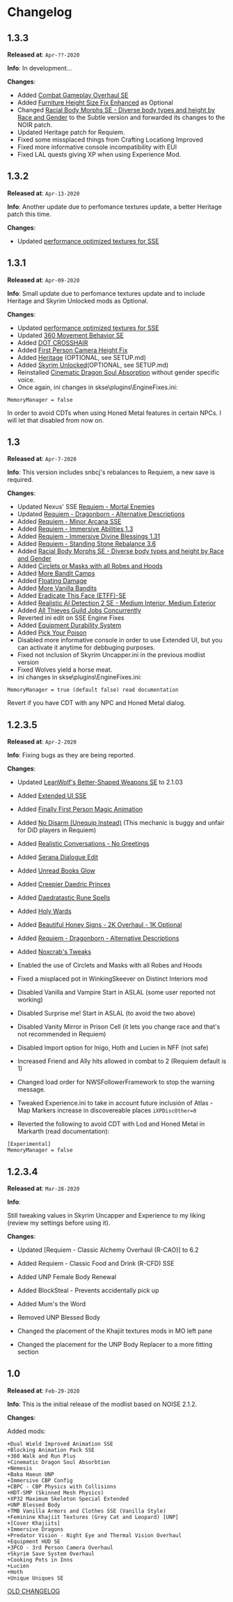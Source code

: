 
# Changelog

## 1.3.3

**Released at**: `Apr-??-2020`

**Info**:
In development...

**Changes**:

- Added [Combat Gameplay Overhaul SE](https://www.nexusmods.com/skyrimspecialedition/mods/33767)
- Added [Furniture Height Size Fix Enhanced](https://www.nexusmods.com/skyrimspecialedition/mods/32010) as Optional
- Changed [Racial Body Morphs SE - Diverse body types and height by Race and Gender](https://www.nexusmods.com/skyrimspecialedition/mods/20684) to the Subtle version and forwarded its changes to the NOIR patch.
- Updated Heritage patch for Requiem.
- Fixed some missplaced things from Crafting Locationg Improved
- Fixed more informative console incompatibility with EUI
- Fixed LAL quests giving XP when using Experience Mod.

## 1.3.2

**Released at**: `Apr-13-2020`

**Info**:
Another update due to perfomance textures update, a better Heritage patch this time.

**Changes**:

- Updated [performance optimized textures for SSE](https://www.nexusmods.com/skyrimspecialedition/mods/21166?tab=files)

## 1.3.1

**Released at**: `Apr-09-2020`

**Info**:
Small update due to perfomance textures update and to include Heritage and Skyrim Unlocked mods as Optional.

**Changes**:

- Updated [performance optimized textures for SSE](https://www.nexusmods.com/skyrimspecialedition/mods/21166?tab=files)
- Updated [360 Movement Behavior SE](https://www.nexusmods.com/skyrimspecialedition/mods/33139)
- Added [DOT CROSSHAIR](https://www.nexusmods.com/skyrimspecialedition/mods/8891)
- Added [First Person Camera Height Fix](https://www.nexusmods.com/skyrimspecialedition/mods/28091)
- Added [Heritage](https://www.nexusmods.com/skyrimspecialedition/mods/30017) (OPTIONAL, see SETUP.md)
- Added [Skyrim Unlocked](https://www.nexusmods.com/skyrim/mods/69420)(OPTIONAL, see SETUP.md)
- Reinstalled [Cinematic Dragon Soul Absorption](https://www.nexusmods.com/skyrimspecialedition/mods/12106?) without gender specific voice.
- Once again, ini changes in skse\plugins\EngineFixes.ini:
  
```[Experimental]
MemoryManager = false
```

In order to avoid CDTs when using Honed Metal features in certain NPCs. I will let that disabled from now on.

## 1.3

**Released at**: `Apr-7-2020`

**Info**:
This version includes snbcj's rebalances to Requiem, a new save is required.

**Changes**:

- Updated Nexus' SSE [Requiem - Mortal Enemies](https://www.nexusmods.com/skyrimspecialedition/mods/27292)
- Updated [Requiem - Dragonborn - Alternative Descriptions](https://www.nexusmods.com/skyrimspecialedition/mods/33663)
- Added [Requiem - Minor Arcana SSE](https://www.nexusmods.com/skyrimspecialedition/mods/25843?tab=files)
- Added [Requiem - Immersive Abilities 1.3](https://www.nexusmods.com/skyrim/mods/96880)
- Added [Requiem - Immersive Divine Blessings 1.31](https://www.nexusmods.com/skyrim/mods/88988)
- Added [Requiem - Standing Stone Rebalance 3.6](https://www.nexusmods.com/skyrim/mods/88988)
- Added [Racial Body Morphs SE - Diverse body types and height by Race and Gender](https://www.nexusmods.com/skyrimspecialedition/mods/20684)
- Added [Circlets or Masks with all Robes and Hoods](https://www.nexusmods.com/skyrimspecialedition/mods/3732)
- Added [More Bandit Camps](https://www.nexusmods.com/skyrimspecialedition/mods/1994)
- Added [Floating Damage](https://www.nexusmods.com/skyrimspecialedition/mods/14332)
- Added [More Vanilla Bandits](https://www.nexusmods.com/skyrimspecialedition/mods/28205)
- Added [Eradicate This Face (ETFF)-SE](https://www.nexusmods.com/skyrimspecialedition/mods/17535)
- Added [Realistic AI Detection 2 SE - Medium Interior, Medium Exterior](https://www.nexusmods.com/skyrimspecialedition/mods/2345)
- Added [All Thieves Guild Jobs Concurrently](https://www.nexusmods.com/skyrimspecialedition/mods/14883)
- Reverted ini edit on SSE Engine Fixes
- Added [Equipment Durability System](https://www.nexusmods.com/skyrimspecialedition/mods/19023)
- Added [Pick Your Poison](https://www.nexusmods.com/skyrimspecialedition/mods/23710)
- Disabled more informative console in order to use Extended UI, but you can activate it anytime for debbuging purposes.
- Fixed not inclusion of Skyrim Uncapper.ini in the previous modlist version
- Fixed Wolves yield a horse meat.
- ini changes in skse\plugins\EngineFixes.ini:
  
```[Experimental]
MemoryManager = true (default false) read documentation
```

Revert if you have CDT with any NPC and Honed Metal dialog.
  
## 1.2.3.5

**Released at**: `Apr-2-2020`

**Info**:
Fixing bugs as they are being reported.

**Changes**:

- Updated [LeanWolf's Better-Shaped Weapons SE](https://www.nexusmods.com/skyrimspecialedition/mods/2017) to 2.1.03  
- Added [Extended UI SSE](https://www.nexusmods.com/skyrim/mods/57873/?)
- Added [Finally First Person Magic Animation](https://www.nexusmods.com/skyrimspecialedition/mods/20375)
- Added [No Disarm (Unequip Instead)](https://www.nexusmods.com/skyrimspecialedition/mods/27188/) (This mechanic is buggy and unfair for DiD players in Requiem)
- Added [Realistic Conversations - No Greetings](https://www.nexusmods.com/skyrimspecialedition/mods/1717/?)
- Added [Serana Dialogue Edit](https://www.nexusmods.com/skyrimspecialedition/mods/16222?tab=description)
- Added [Unread Books Glow](https://www.nexusmods.com/skyrimspecialedition/mods/1296)
- Added [Creepier Daedric Princes](https://www.nexusmods.com/skyrimspecialedition/mods/15854?tab=description)
- Added [Daedratastic Rune Spells](https://www.nexusmods.com/skyrimspecialedition/mods/6359/?)
- Added [Holy Wards](https://www.nexusmods.com/skyrimspecialedition/mods/18535)
- Added [Beautiful Honey Signs - 2K Overhaul - 1K Optional](https://www.nexusmods.com/skyrimspecialedition/mods/1269)
- Added [Requiem - Dragonborn - Alternative Descriptions](https://www.nexusmods.com/skyrimspecialedition/mods/33663)
- Added [Noxcrab's Tweaks](https://www.nexusmods.com/skyrim/mods/78134)
  
- Enabled the use of Circlets and Masks with all Robes and Hoods
- Fixed a misplaced pot in WinkingSkeever on Distinct Interiors mod
- Disabled Vanilla and Vampire Start in ASLAL (some user reported not working)
- Disabled Surprise me! Start in ASLAL (to avoid the two above)
- Disabled Vanity Mirror in Prison Cell (it lets you change race and that's not recommended in Requiem)
- Disabled Import option for Inigo, Hoth and Lucien in NFF (not safe)
- Increased Friend and Ally hits allowed in combat to 2 (Requiem default is 1)
- Changed load order for NWSFollowerFramework to stop the warning message.
- Tweaked Experience.ini to take in account future inclusión of Atlas - Map Markers increase in discovereable places `iXPDiscOther=0`
- Reverted the following to avoid CDT with Lod and Honed Metal in Markarth (read documentation):

```skse\plugins\EngineFixes.ini:
[Experimental]
MemoryManager = false
```

## 1.2.3.4

**Released at**: `Mar-28-2020`

**Info**:

Still tweaking values in Skyrim Uncapper and Experience to my liking (review my settings before using it).

**Changes**:

- Updated [Requiem - Classic Alchemy Overhaul (R-CAO)] to 6.2

- Added Requiem - Classic Food and Drink (R-CFD) SSE

- Added UNP Female Body Renewal

- Added BlockSteal - Prevents accidentally pick up

- Added Mum's the Word

- Removed UNP Blessed Body

- Changed the placement of the Khajiit textures mods in MO left pane

- Changed the placement for the UNP Body Replacer to a more fitting section

## 1.0

**Released at**: `Feb-29-2020`

**Info**:
This is the initial release of the modlist based on NOISE 2.1.2.

**Changes**:

Added mods:

```+Immersive Animations
+Dual Wield Improved Animation SSE
+Blocking Animation Pack SSE
+360 Walk and Run Plus
+Cinematic Dragon Soul Absorbtion
+Nemesis
+Baka Haeun UNP
+Immersive CBP Config
+CBPC - CBP Physics with Collisions
+HDT-SMP (Skinned Mesh Physics)
+XP32 Maximum Skeleton Special Extended
+UNP Blessed Body
+TMB Vanilla Armors and Clothes SSE (Vanilla Style)
+Feminine Khajiit Textures (Grey Cat and Leopard) [UNP]
+[Cover Khajiits]
+Immersive Dragons
+Predator Vision - Night Eye and Thermal Vision Overhaul
+Equipment HUD SE
+3PCO - 3rd Person Camera Overhaul
+Skyrim Save System Overhaul
+Cooking Pots in Inns
+Lucien
+Hoth
+Unique Uniques SE
```

[OLD CHANGELOG](https://drive.google.com/open?id=1k5D8ccTMw-L-WZ3G8gjjZQsicsVRXf6Y)